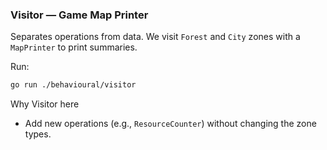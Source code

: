 ### Visitor — Game Map Printer

Separates operations from data. We visit `Forest` and `City` zones with a `MapPrinter` to print summaries.

Run:
```bash
go run ./behavioural/visitor
```

Why Visitor here
- Add new operations (e.g., `ResourceCounter`) without changing the zone types.

